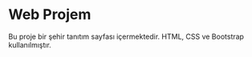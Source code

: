 # Web Projem
Bu proje bir şehir tanıtım sayfası içermektedir. HTML, CSS ve Bootstrap kullanılmıştır.
